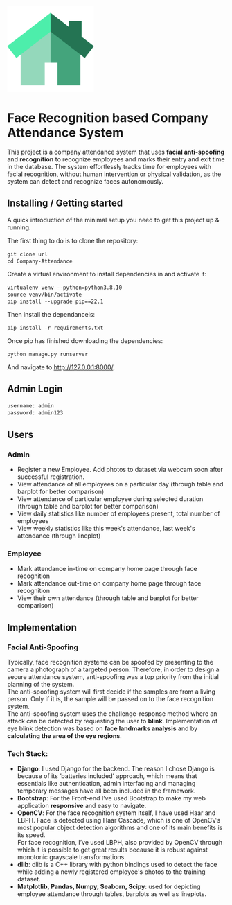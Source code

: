 <img src="/recognition_system/static/images/home.png" alt="drawing" width="200"/>


# Face Recognition based Company Attendance System
<!-- > Additional information or tagline
 -->
This project is a company attendance system that uses <b>facial anti-spoofing</b> and <b>recognition</b> to recognize employees and marks their entry and exit time in the database. The system effortlessly tracks time for employees with facial recognition, without human intervention or physical validation, as the system can detect and recognize faces autonomously.

## Installing / Getting started

A quick introduction of the minimal setup you need to get this project up & running.

The first thing to do is to clone the repository:
```shell
git clone url
cd Company-Attendance 
```
Create a virtual environment to install dependencies in and activate it:
```shell
virtualenv venv --python=python3.8.10 
source venv/bin/activate 
pip install --upgrade pip==22.1 
```
Then install the dependanceis:
```shell
pip install -r requirements.txt 
```
Once pip has finished downloading the dependencies:
```shell
python manage.py runserver
```
And navigate to http://127.0.0.1:8000/.

## Admin Login
```bash
username: admin
password: admin123
```


## Users

### Admin
* Register a new Employee. Add photos to dataset via webcam soon after successful registration.
* View attendance of all employees on a particular day (through table and barplot for better comparison)
* View attendance of particular employee during selected duration (through table and barplot for better comparison)
* View daily statistics like number of employees present, total number of employees
* View weekly statistics like this week's attendance, last week's attendance (through lineplot)

### Employee
* Mark attendance in-time on company home page through face recognition
* Mark attendance out-time on company home page through face recognition
* View their own attendance (through table and barplot for better comparison)


## Implementation

### Facial Anti-Spoofing
Typically, face recognition systems can be spoofed by presenting to the camera a photograph of a targeted person. Therefore, in order to design a secure attendance system, anti-spoofing was a top priority from the initial planning of the system.  
The anti-spoofing system will first decide if the samples are from a living person. Only if it is, the sample will be passed on to the face recognition system.  
The anti-spoofing system uses the challenge-response method where an attack can be detected by requesting the user to <b>blink</b>. Implementation of eye blink detection was based on <b>face landmarks analysis</b> and by <b>calculating the area of the eye regions</b>.

### Tech Stack:
* <b>Django</b>: I used Django for the backend. The reason I chose Django is because of its ‘batteries included’ approach, which means that essentials like authentication, admin interfacing and managing temporary messages have all been included in the framework.
* <b>Bootstrap</b>: For the Front-end I’ve used Bootstrap to make my web application <b>responsive</b> and easy to navigate. 
* <b>OpenCV</b>: For the face recognition system itself, I have used Haar and LBPH. Face is detected using Haar Cascade, which is one of OpenCV’s most popular object detection algorithms and one of its main benefits is its speed.  
For face recognition, I’ve used LBPH, also provided by OpenCV through which it is possible to get great results because it is robust against monotonic grayscale transformations. 
* <b>dlib</b>: dlib is a C++ library with python bindings used to detect the face while adding a newly registered employee's photos to the training dataset. 
* <b>Matplotlib, Pandas, Numpy, Seaborn, Scipy</b>:  used for depicting employee attendance through tables, barplots as well as lineplots.

